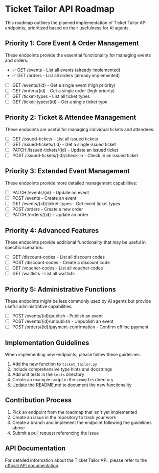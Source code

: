 # Ticket Tailor API Roadmap

This roadmap outlines the planned implementation of Ticket Tailor API endpoints, prioritized based on their usefulness for AI agents.

## Priority 1: Core Event & Order Management

These endpoints provide the essential functionality for managing events and orders:

- ✅ GET /events - List all events (already implemented)
- ✅ GET /orders - List all orders (already implemented)
- [ ] GET /events/{id} - Get a single event (high priority)
- [ ] GET /orders/{id} - Get a single order (high priority)
- [ ] GET /ticket-types - List all ticket types
- [ ] GET /ticket-types/{id} - Get a single ticket type

## Priority 2: Ticket & Attendee Management

These endpoints are useful for managing individual tickets and attendees:

- [ ] GET /issued-tickets - List all issued tickets
- [ ] GET /issued-tickets/{id} - Get a single issued ticket
- [ ] PATCH /issued-tickets/{id} - Update an issued ticket
- [ ] POST /issued-tickets/{id}/check-in - Check in an issued ticket

## Priority 3: Extended Event Management

These endpoints provide more detailed management capabilities:

- [ ] PATCH /events/{id} - Update an event
- [ ] POST /events - Create an event
- [ ] GET /events/{id}/ticket-types - Get event ticket types
- [ ] POST /orders - Create a new order
- [ ] PATCH /orders/{id} - Update an order

## Priority 4: Advanced Features

These endpoints provide additional functionality that may be useful in specific scenarios:

- [ ] GET /discount-codes - List all discount codes
- [ ] POST /discount-codes - Create a discount code
- [ ] GET /voucher-codes - List all voucher codes
- [ ] GET /waitlists - List all waitlists

## Priority 5: Administrative Functions

These endpoints might be less commonly used by AI agents but provide useful administrative capabilities:

- [ ] POST /events/{id}/publish - Publish an event
- [ ] POST /events/{id}/unpublish - Unpublish an event
- [ ] POST /orders/{id}/payment-confirmation - Confirm offline payment

## Implementation Guidelines

When implementing new endpoints, please follow these guidelines:

1. Add the new function to `ticket_tailor.py`
2. Include comprehensive type hints and docstrings
3. Add unit tests in the `tests` directory
4. Create an example script in the `examples` directory
5. Update the README.md to document the new functionality

## Contribution Process

1. Pick an endpoint from the roadmap that isn't yet implemented
2. Create an issue in the repository to track your work
3. Create a branch and implement the endpoint following the guidelines above
4. Submit a pull request referencing the issue

## API Documentation

For detailed information about the Ticket Tailor API, please refer to the [official API documentation](https://developers.tickettailor.com/docs/api/). 
